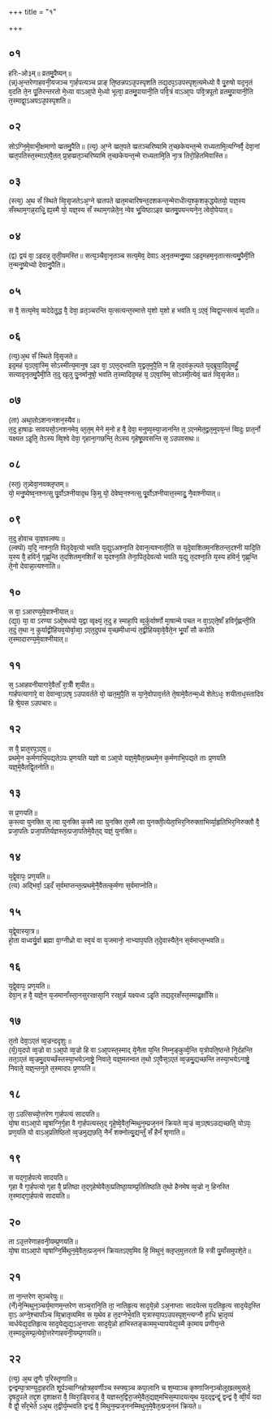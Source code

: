 +++
title = "१"

+++
## ०१
हरिः-ओ३म्॥ 
व्रतमु᳘पैष्यन्॥   
(न्न्)अ᳘न्तरेणाहवनी᳘यजञ्च गा᳘र्हपत्यञ्च प्राङ् ति᳘ष्ठन्नपऽउ᳘पस्पृशति तद्य᳘दप᳘ऽउपस्पृश᳘त्यमेध्यो वै पु᳘रुषो यद᳘नृतं व᳘दति ते᳘न पू᳘तिरन्तरतो मे᳘ध्या वाऽआ᳘पो मे᳘ध्यो भूत्वा᳘ व्रतमु᳘पायानी᳘ति पवि᳘त्रं वाऽआ᳘पः पवि᳘त्रपूतो व्रतमु᳘पायानी᳘ति त᳘स्माद्वा᳘ऽअपऽउ᳘पस्पृशति॥  
## ०२
सोऽग्नि᳘मे᳘वाभी᳘क्षमाणो व्व्रतमु᳘पैति॥ 
(त्य᳘) अ᳘ग्ने व्व्रत᳘पते व्व्रतञ्चरिष्यामि त᳘च्छकेयन्त᳘न्मे राध्यतामि᳘त्यग्निर्वै᳘ देवा᳘नां व्व्रत᳘पतिस्त᳘स्माऽएवै᳘तत् प्रा᳘हव्व्रत᳘ञ्चरिष्यामि त᳘च्छकेयन्त᳘न्मे राध्यतामि᳘ति ना᳘त्र तिरो᳘हितमिवास्ति॥  
## ०३
(स्त्य᳘) अ᳘थ सँ स्थिते व्वि᳘सृजतेऽअ᳘ग्ने व्व्रतपते व्व्रत᳘मचारिषन्त᳘दशकन्त᳘न्मेराधीत्य᳘श्क᳘शक᳘द्ध्येतयो᳘ यज्ञ᳘स्य सँस्थाम᳘गन्न᳘राधि᳘᳘᳘᳘᳘᳘᳘᳘ ह्य᳘स्मै यो᳘ यज्ञ᳘स्य सँ स्थाम᳘गन्नेते᳘न᳘ न्वेव भू᳘यिष्ठाऽइव व्व्रतमु᳘पयन्त्यने᳘न᳘ त्वेवो᳘पेयात्॥  
## ०४
(द्व) द्वयं वा᳘ ऽइदन्न᳘ तृती᳘यमस्ति॥ सत्य᳘ञ्चैवा᳘नृतञ्च
सत्य᳘मेव᳘ देवाऽ अ᳘नृतम्मनु᳘ष्या ऽइद᳘महम᳘नृतात्सत्यमु᳘पैमी᳘ति त᳘न्मनु᳘ष्येभ्यो देवानु᳘पैति॥  
## ०५
स वै᳘ सत्य᳘मेव᳘ व्वदेदेत᳘᳘᳘᳘᳘᳘᳘᳘द्ध वै᳘ देवा᳘ व्रत᳘ञ्चरन्ति य᳘त्सत्यन्त᳘स्मात्ते य᳘शो य᳘शो ह भवति य᳘ ऽएवं᳘ व्विद्वा᳘न्त्सत्यं व्व᳘दति॥  
## ०६
(त्य᳘)अ᳘थ सँ स्थिते वि᳘सृजते॥  
इद᳘महं य᳘ऽएवा᳘स्मि᳘ सोऽस्मीत्य᳘मानुष ऽइव वा᳘ ऽएत᳘द्भवति य᳘द्व्रत᳘मुपै᳘ति न हि त᳘दवंक᳘ल्पते य᳘द्ब्रूया᳘दिद᳘महँ᳘᳘᳘᳘᳘᳘᳘᳘ सत्याद᳘नृतमु᳘पैमी᳘ति त᳘दु ख᳘लु पु᳘नर्मानुषो᳘ भवति त᳘स्मादिद᳘महं य᳘ ऽएवा᳘स्मि᳘ सोऽस्मी᳘त्येवं᳘ व्व्रतं व्वि᳘सृजेत॥  
## ०७
(ता) अथा᳘तोऽशनानशन᳘स्यैव॥  
त᳘दु हा᳘षाढः सावयसो᳘ऽनशनमेव᳘ व्त᳘त᳘म् मेने म᳘नो ह वै᳘ देवा᳘ मनुष्य᳘स्या᳘जानन्ति त᳘ ऽएनमेत᳘द्व्रत᳘मुपय᳘न्तं व्विदुः प्रात᳘र्नो यक्ष्यत ऽइ᳘ति᳘ तेऽस्य व्वि᳘श्वे देवा᳘ गृहाना᳘गछन्ति᳘ तेऽस्य गृहेषू᳘पवसन्ति स᳘ ऽउपवसथः॥  
## ०८
(स्त᳘) त᳘न्न्वेवा᳘नवक्लृप्तम्॥  
यो᳘ मनु᳘ष्येष्व᳘नश्नत्सु पू᳘र्वोऽश्नीयाद᳘थ कि᳘मु यो᳘ देवेष्व᳘नश्नत्सु पू᳘᳘र्वोऽश्नीयात्त᳘स्मादु᳘ नै᳘वाश्नीयात्॥  
## ०९
त᳘दु होवाच या᳘ज्ञवल्क्यः॥  
(ल्क्यॊ) य᳘दि᳘ नाश्ना᳘ति पितृदेव᳘त्यो भवति य᳘द्युऽअश्ना᳘ति देवान᳘त्यश्नाती᳘ति स य᳘दे᳘वाशितम᳘नशितन्त᳘दश्नी यादि᳘ति य᳘स्य वै᳘ हविर्न᳘ गृह्ण᳘न्ति त᳘दशितम᳘नशितँ स य᳘दश्ना᳘ति तेना᳘पितृदेवत्यो भवति य᳘द्यु त᳘दश्ना᳘ति य᳘स्य हविर्न᳘ गृह्ण᳘न्ति ते᳘नो देवान्ना᳘त्यश्नाति॥  
## १०
स वा᳘ ऽआरण्य᳘मे᳘वाश्नीयात्॥  
(द्या᳘) या᳘ वा ऽरण्या ऽओ᳘षधयो य᳘द्वा व्वृक्ष्यं᳘ त᳘दु ह स्माहा᳘पि व्व᳘र्कुर्वार्ष्णो मा᳘षान्मे पचत न वा᳘ऽएते᳘षाँ हविर्गृह्णन्ती᳘ति त᳘दु त᳘था न᳘ कुर्याद्व्रीहियव᳘योर्वा᳘व्वा᳘ ऽएत᳘दुपचं य᳘च्छमीधान्यं त᳘द्व्रीहियवा᳘वे᳘वैते᳘न भू᳘याँ सौ करोति त᳘स्मादारण्य᳘मे᳘वाश्नीयात्॥  
## ११
स᳘ ऽआहवनीयागारे᳘वैताँ रा᳘त्रीँ श᳘यीत॥  
गार्हपत्यागारे᳘ वा देवान्वा᳘ऽएष᳘ ऽउपावर्तते यो᳘ व्व्रत᳘मुपै᳘ति स या᳘ने᳘वोपाव᳘र्त्तते ते᳘षामे᳘वैतन्म᳘ध्ये शेतेऽधः᳘ शयीताध᳘स्तादिव हि श्रे᳘यस ऽउपचारः॥  
## १२
स वै᳘ प्रात᳘रप᳘ऽएव᳟॥  
प्रथमे᳘न क᳘र्मणाभि᳘पद्यतेऽपः प्र᳘णयति यज्ञो वा ऽआ᳘पो यज्ञ᳘मे᳘वैत᳘त्प्रथमे᳘न क᳘र्मणाभि᳘पद्यते ताः प्र᳘णयति यज्ञ᳘मे᳘वैतद्वि᳘तनोति॥  
## १३
स प्र᳘णयति॥  
क᳘स्त्वा युनक्ति स᳘ त्वा युनक्ति क᳘स्मै त्वा युनक्ति त᳘स्मै त्वा युनक्ती᳘त्येता᳘भिर᳘निरुक्ताभिर्व्या᳘हृतिभिर᳘निरुक्तौ वै᳘ प्रजा᳘पतिः प्रजा᳘पतिर्यज्ञस्त᳘त्प्रजा᳘पतिमे᳘वैत᳘द् यज्ञं᳘ युनक्ति॥  
## १४
य᳘द्वे᳘वापः᳘ प्रण᳘यति॥  
(त्य) अद्भिर्वा᳘ ऽइदँ स᳘र्वमाप्तन्त᳘त्प्रथमे᳘नै᳘वैतत्क᳘र्मणा स᳘र्वमाप्नोति॥  
## १५
य᳘द्वे᳘वास्या᳘त्र॥  
हो᳘ता वाध्वर्यु᳘र्वा ब्रह्मा वा᳘ग्नीध्रो वा स्व᳘यं वा य᳘जमानो᳘ नाभ्याप᳘यति त᳘दे᳘वास्यैते᳘न स᳘र्वमाप्त᳘म्भवति॥  
## १६
य᳘द्वे᳘वापः᳘ प्रण᳘यति॥  
देवा᳘न् ह वै᳘ यज्ञे᳘न य᳘जमानाँस्ता᳘नसुररक्षसा᳘नि ररक्षुर्न्न यक्ष्यध्व ऽइ᳘ति तद्यद᳘रक्षँस्त᳘स्माद्र᳘क्षाँसि॥  
## १७
त᳘तो देवा᳘ऽएतं व्व᳘ज्रन्ददृशुः॥  
(र्य᳘)य᳘दपो व्व᳘ज्रो वा ऽआ᳘पो व्व᳘ज्रो हि वा
ऽआ᳘पस्त᳘स्माद् ये᳘नैता य᳘न्ति निम्न᳘ङ्कुर्व्व᳘न्ति य᳘त्रोपति᳘ष्ठन्ते नि᳘र्दहन्ति तत᳘ऽएतं व्व᳘ज्रमु᳘दयच्छँस्तस्या᳘भयेऽनाष्ट्रे᳘ निवाते᳘ यज्ञ᳘मतन्वत त᳘थो ऽए᳘वैस᳘ऽएतं व्व᳘ज्रमु᳘द्यच्छन्ति तस्या᳘भयेऽनाष्ट्रे᳘ निवाते᳘ यज्ञ᳘न्तनुते त᳘स्मादपः प्र᳘णयति॥  
## १८
ता᳘ ऽउत्सिच्यो᳘त्तरेण गा᳘र्हपत्यं सादयति॥  
यो᳘षा वाऽआ᳘पो व्वृ᳘षाग्नि᳘र्गृहा वै गा᳘र्हपत्यस्त᳘द् गृहे᳘ष्वे᳘वैत᳘न्मिथुन᳘म्प्रज᳘ननं क्रियते व्व᳘ज्रं व्व᳘ऽएषऽउद्यच्छति᳘ योऽपः᳘ प्रण᳘यति यो वाऽअ᳘प्रतिष्ठितो व्व᳘ज्रमुद्यछति᳘ नैनँ शक्नोत्यु᳘द्यन्तुँ संँ हैनँ शृणाति॥  
## १९
स यद्गा᳘र्हपत्ये सादयति॥  
गृहा वै गा᳘र्हपत्यो गृहा वै᳘ प्रतिष्ठा त᳘द्गृहेष्वेवैत᳘त्प्रतिष्ठा᳘याम्प्र᳘तितिष्ठति त᳘थो हैनमेष व्व᳘ज्रो न᳘ हिनस्ति त᳘स्माद्गा᳘र्हपत्ये सादयति॥  
## २०
ता ऽउ᳘त्तरेणाहवनी᳘यम्प्र᳘णयति॥  
यो᳘षा वाऽआ᳘पो व्वृषाग्नि᳘र्मिथुन᳘मे᳘वैत᳘त्प्रज᳘ननं क्रियतऽएव᳘मिव हि᳘ मिथुनं᳘ क्लृप्त᳘मुत्तरतो हि स्त्री पु᳘माँसमुपशे᳘ते॥  
## २१
ता ना᳘न्तरेण स᳘ञ्चरेयुः॥  
(र्ने)ने᳘न्मिथुन᳘ञ्चर्य᳘माणम᳘न्तरेण सञ्च᳘रानि᳘ति ता᳘ नातिहृ᳘त्य साद᳘ये᳘न्नो ऽअ᳘नाप्ताः सादयेत्स य᳘दतिहृ᳘त्य साद᳘येद᳘स्ति वा᳘ऽ
अग्ने᳘श्चापाँञ्च व्वि᳘भ्रातृव्यमिव स य᳘थेव ह त᳘दग्नेर्भ᳘वति य᳘त्रास्या᳘पऽउपस्पृश᳘न्त्यग्नौ हा᳘धि भ्रा᳘तृव्यं व्वर्धयेद्य᳘दतिहृत्य साद᳘येद्य᳘द्यऽअ᳘नाप्ताः साद᳘ये᳘न्नो हाभिस्तङ्कामम᳘भ्यापयेद्य᳘स्मै का᳘माय प्रणीय᳘न्ते त᳘स्मादुसम्प्र᳘त्येवो᳘त्तरेणाहवनी᳘यम्प्र᳘णयति॥  
## २२
(त्य᳘) अ᳘थ तृ᳘णैः प᳘रिस्तृणाति॥  
द्वन्द्वम्पा᳘त्राण्युदा᳘हरति शू᳘र्पञ्चाग्निहोत्रह᳘वर्णीञ्च स्स्फ्य᳘ञ्च कपा᳘लानि च श᳘म्याञ्च कृष्णाजिन᳘ञ्चोलूखलमुसले᳘ दृषदुपले तद्द᳘श द᳘शाक्षरा वै᳘ व्विरा᳘ड्विराड् वै᳘ यज्ञस्त᳘द्विरा᳘जमे᳘वैत᳘द्यज्ञ᳘मभिस᳘म्पादयत्य᳘थ य᳘दद्द्वन्द्वं᳘ द्वन्द्वं वै᳘ व्वी᳘र्यं यदा वै द्वौ᳘ सँर᳘भेते ऽअ᳘थ त᳘द्वीर्य᳘म्भवति द्वन्द्वं वै᳘ मिथुन᳘म्प्रज᳘ननम्मिथुन᳘मे᳘वैत᳘त्प्रज᳘ननं क्रियते॥ 